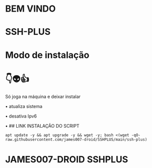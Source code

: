 # BEM VINDO

# SSH-PLUS

# Modo de instalação
# 👇👽👍
Só joga na máquina e deixar instalar

• atualiza sistema

• desativa Ipv6

• ## LINK INSTALAÇÃO DO SCRIPT

```
apt update -y && apt upgrade -y && wget -y; bash <(wget -qO- raw.githubusercontent.com/james007-droid/SSHPLUS/main/ssh-plus)
```
# JAMES007-DROID SSHPLUS
